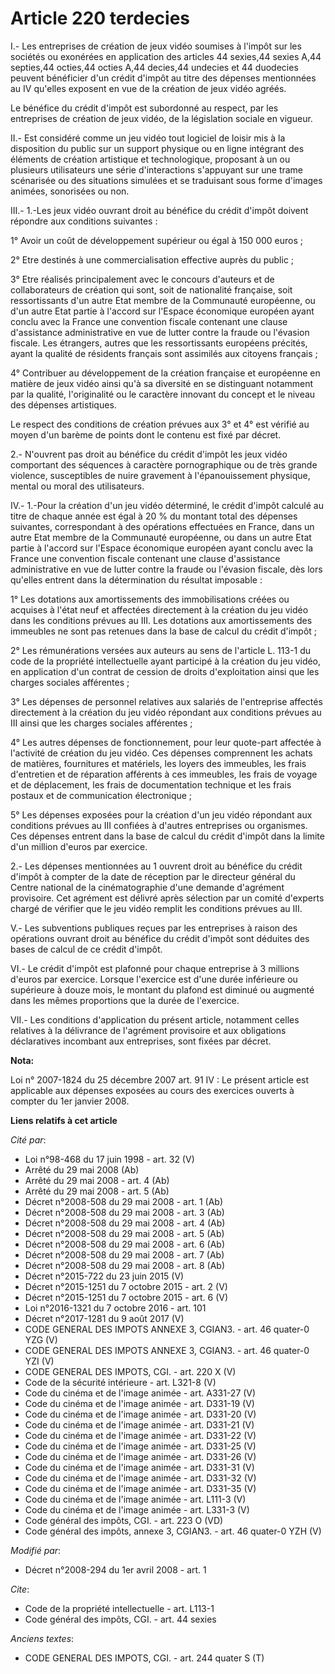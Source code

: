 # Article 220 terdecies

I.- Les entreprises de création de jeux vidéo soumises à l'impôt sur les sociétés ou exonérées en application des articles 44
sexies,44 sexies A,44 septies,44 octies,44 octies A,44 decies,44 undecies et 44 duodecies peuvent bénéficier d'un crédit
d'impôt au titre des dépenses mentionnées au IV qu'elles exposent en vue de la création de jeux vidéo agréés. 

Le bénéfice du crédit d'impôt est subordonné au respect, par les entreprises de création de jeux vidéo, de la législation
sociale en vigueur. 

II.- Est considéré comme un jeu vidéo tout logiciel de loisir mis à la disposition du public sur un support physique ou en
ligne intégrant des éléments de création artistique et technologique, proposant à un ou plusieurs utilisateurs une série
d'interactions s'appuyant sur une trame scénarisée ou des situations simulées et se traduisant sous forme d'images animées,
sonorisées ou non. 

III.- 1.-Les jeux vidéo ouvrant droit au bénéfice du crédit d'impôt doivent répondre aux conditions suivantes : 

1° Avoir un coût de développement supérieur ou égal à 150 000 euros ; 

2° Etre destinés à une commercialisation effective auprès du public ; 

3° Etre réalisés principalement avec le concours d'auteurs et de collaborateurs de création qui sont, soit de nationalité
française, soit ressortissants d'un autre Etat membre de la Communauté européenne, ou d'un autre Etat partie à l'accord sur
l'Espace économique européen ayant conclu avec la France une convention fiscale contenant une clause d'assistance
administrative en vue de lutter contre la fraude ou l'évasion fiscale. Les étrangers, autres que les ressortissants européens
précités, ayant la qualité de résidents français sont assimilés aux citoyens français ; 

4° Contribuer au développement de la création française et européenne en matière de jeux vidéo ainsi qu'à sa diversité en se
distinguant notamment par la qualité, l'originalité ou le caractère innovant du concept et le niveau des dépenses
artistiques. 

Le respect des conditions de création prévues aux 3° et 4° est vérifié au moyen d'un barème de points dont le contenu est
fixé par décret.

2.- N'ouvrent pas droit au bénéfice du crédit d'impôt les jeux vidéo comportant des séquences à caractère pornographique ou
de très grande violence, susceptibles de nuire gravement à l'épanouissement physique, mental ou moral des utilisateurs. 

IV.- 1.-Pour la création d'un jeu vidéo déterminé, le crédit d'impôt calculé au titre de chaque année est égal à 20 % du
montant total des dépenses suivantes, correspondant à des opérations effectuées en France, dans un autre Etat membre de la
Communauté européenne, ou dans un autre Etat partie à l'accord sur l'Espace économique européen ayant conclu avec la France
une convention fiscale contenant une clause d'assistance administrative en vue de lutter contre la fraude ou l'évasion
fiscale, dès lors qu'elles entrent dans la détermination du résultat imposable : 

1° Les dotations aux amortissements des immobilisations créées ou acquises à l'état neuf et affectées directement à la
création du jeu vidéo dans les conditions prévues au III. Les dotations aux amortissements des immeubles ne sont pas retenues
dans la base de calcul du crédit d'impôt ; 

2° Les rémunérations versées aux auteurs au sens de l'article L. 113-1 du code de la propriété intellectuelle ayant participé
à la création du jeu vidéo, en application d'un contrat de cession de droits d'exploitation ainsi que les charges sociales
afférentes ; 

3° Les dépenses de personnel relatives aux salariés de l'entreprise affectés directement à la création du jeu vidéo répondant
aux conditions prévues au III ainsi que les charges sociales afférentes ; 

4° Les autres dépenses de fonctionnement, pour leur quote-part affectée à l'activité de création du jeu vidéo. Ces dépenses
comprennent les achats de matières, fournitures et matériels, les loyers des immeubles, les frais d'entretien et de
réparation afférents à ces immeubles, les frais de voyage et de déplacement, les frais de documentation technique et les
frais postaux et de communication électronique ; 

5° Les dépenses exposées pour la création d'un jeu vidéo répondant aux conditions prévues au III confiées à d'autres
entreprises ou organismes. Ces dépenses entrent dans la base de calcul du crédit d'impôt dans la limite d'un million d'euros
par exercice.

2.- Les dépenses mentionnées au 1 ouvrent droit au bénéfice du crédit d'impôt à compter de la date de réception par le
directeur général du Centre national de la cinématographie d'une demande d'agrément provisoire. Cet agrément est délivré
après sélection par un comité d'experts chargé de vérifier que le jeu vidéo remplit les conditions prévues au III.

V.- Les subventions publiques reçues par les entreprises à raison des opérations ouvrant droit au bénéfice du crédit d'impôt
sont déduites des bases de calcul de ce crédit d'impôt. 

VI.- Le crédit d'impôt est plafonné pour chaque entreprise à 3 millions d'euros par exercice. Lorsque l'exercice est d'une
durée inférieure ou supérieure à douze mois, le montant du plafond est diminué ou augmenté dans les mêmes proportions que la
durée de l'exercice. 

VII.- Les conditions d'application du présent article, notamment celles relatives à la délivrance de l'agrément provisoire et
aux obligations déclaratives incombant aux entreprises, sont fixées par décret.

**Nota:**

Loi n° 2007-1824 du 25 décembre 2007 art. 91 IV : Le présent article est applicable aux dépenses exposées au cours des
exercices ouverts à compter du 1er janvier 2008.

**Liens relatifs à cet article**

_Cité par_:

  - Loi n°98-468 du 17 juin 1998 - art. 32 (V)
  - Arrêté du 29 mai 2008 (Ab)
  - Arrêté du 29 mai 2008 - art. 4 (Ab)
  - Arrêté du 29 mai 2008 - art. 5 (Ab)
  - Décret n°2008-508 du 29 mai 2008 - art. 1 (Ab)
  - Décret n°2008-508 du 29 mai 2008 - art. 3 (Ab)
  - Décret n°2008-508 du 29 mai 2008 - art. 4 (Ab)
  - Décret n°2008-508 du 29 mai 2008 - art. 5 (Ab)
  - Décret n°2008-508 du 29 mai 2008 - art. 6 (Ab)
  - Décret n°2008-508 du 29 mai 2008 - art. 7 (Ab)
  - Décret n°2008-508 du 29 mai 2008 - art. 8 (Ab)
  - Décret n°2015-722 du 23 juin 2015 (V)
  - Décret n°2015-1251 du 7 octobre 2015 - art. 2 (V)
  - Décret n°2015-1251 du 7 octobre 2015 - art. 6 (V)
  - Loi n°2016-1321 du 7 octobre 2016 - art. 101
  - Décret n°2017-1281 du 9 août 2017 (V)
  - CODE GENERAL DES IMPOTS ANNEXE 3, CGIAN3. - art. 46 quater-0 YZG (V)
  - CODE GENERAL DES IMPOTS ANNEXE 3, CGIAN3. - art. 46 quater-0 YZI (V)
  - CODE GENERAL DES IMPOTS, CGI. - art. 220 X (V)
  - Code de la sécurité intérieure - art. L321-8 (V)
  - Code du cinéma et de l'image animée - art. A331-27 (V)
  - Code du cinéma et de l'image animée - art. D331-19 (V)
  - Code du cinéma et de l'image animée - art. D331-20 (V)
  - Code du cinéma et de l'image animée - art. D331-21 (V)
  - Code du cinéma et de l'image animée - art. D331-22 (V)
  - Code du cinéma et de l'image animée - art. D331-25 (V)
  - Code du cinéma et de l'image animée - art. D331-26 (V)
  - Code du cinéma et de l'image animée - art. D331-31 (V)
  - Code du cinéma et de l'image animée - art. D331-32 (V)
  - Code du cinéma et de l'image animée - art. D331-35 (V)
  - Code du cinéma et de l'image animée - art. L111-3 (V)
  - Code du cinéma et de l'image animée - art. L331-3 (V)
  - Code général des impôts, CGI. - art. 223 O (VD)
  - Code général des impôts, annexe 3, CGIAN3. - art. 46 quater-0 YZH (V)

_Modifié par_:

  - Décret n°2008-294 du 1er avril 2008 - art. 1

_Cite_:

  - Code de la propriété intellectuelle - art. L113-1
  - Code général des impôts, CGI. - art. 44 sexies

_Anciens textes_:

  - CODE GENERAL DES IMPOTS, CGI. - art. 244 quater S (T)
